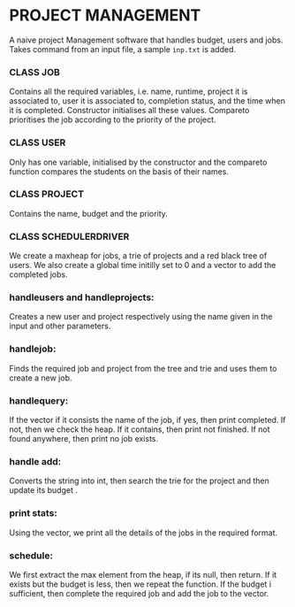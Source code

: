 # PROJECT MANAGEMENT

A naive project Management software that handles budget, users and jobs. Takes command from an input file, a sample `inp.txt` is added.

### CLASS JOB
Contains all the required variables, i.e. name, runtime, project it is associated to, user it is associated to, completion status, and the time when it is completed.
Constructor initialises all these values.
Compareto prioritises the job according to the priority of the project.

### CLASS USER
Only has one variable, initialised by the constructor and the compareto function compares the students on the basis of their names. 

### CLASS PROJECT
Contains the name, budget and the priority.

### CLASS SCHEDULERDRIVER
We create a maxheap for jobs, a trie of projects and a red black tree of users. We also create a global time initilly set to 0 and a vector to add the completed jobs.

### handleusers and handleprojects:
Creates a new user and project respectively using the name given in the input and other parameters.

### handlejob:
Finds the required job and project from the tree and trie and uses them to create a new job.

### handlequery:
If the vector if it consists the name of the job, if yes, then print completed. If not, then we check the heap. If it contains, then print not finished. If not found anywhere, then print no job exists.

### handle add:
Converts the string into int, then search the trie for the project and then update its budget .

### print stats:
Using the vector, we print all the details of the jobs in the required format.

### schedule:
We first extract the max element from the heap, if its null, then return. If it exists but the budget is less, then we repeat the function. If the budget i sufficient, then complete the required job and add the job to the vector.